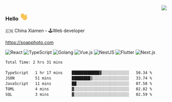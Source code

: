<img align="right" src="https://github-readme-stats.vercel.app/api?username=yiiu&show_icons=false&bg_color=30,e96443,904e95&title_color=fff&text_color=fff" />

### Hello <img src="https://raw.githubusercontent.com/ABSphreak/ABSphreak/master/gifs/Hi.gif" width="26px" />
 
🇨🇳 China Xiamen・🕹Web developer

https://soapphoto.com

<p align="left"><img src="https://cdn.svgporn.com/logos/react.svg" alt="React" width="32" height="32"/> <img src="https://cdn.svgporn.com/logos/typescript-icon.svg" alt="TypeScript" width="32" height="32"/> <img src="https://cdn.svgporn.com/logos/gopher.svg" alt="Golang" width="32" height="32"/> <img src="https://cdn.svgporn.com/logos/vue.svg" alt="Vue.js" width="32" height="32"/> <img src="https://cdn.svgporn.com/logos/nestjs.svg" alt="NestJS" width="32" height="32"/> <img src="https://cdn.svgporn.com/logos/flutter.svg" alt="Flutter" width="32" height="32"/> <img src="https://cdn.svgporn.com/logos/nextjs-icon.svg" alt="Next.js" width="32" height="32"/></p>


<!--START_SECTION:waka-->

```txt
Total Time: 2 hrs 31 mins

TypeScript   1 hr 17 mins    ████████████▓░░░░░░░░░░░░   50.34 %
JSON         51 mins         ████████▒░░░░░░░░░░░░░░░░   33.74 %
JavaScript   11 mins         ██░░░░░░░░░░░░░░░░░░░░░░░   07.58 %
TOML         4 mins          ▓░░░░░░░░░░░░░░░░░░░░░░░░   02.82 %
SQL          3 mins          ▓░░░░░░░░░░░░░░░░░░░░░░░░   02.59 %
```

<!--END_SECTION:waka-->
